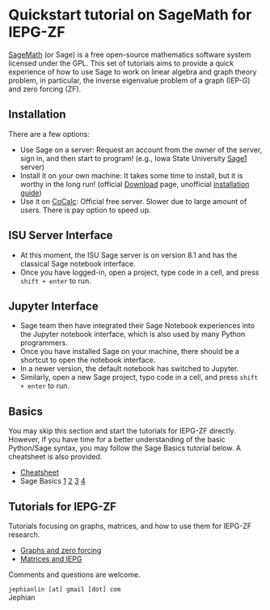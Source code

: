 # Quickstart tutorial on SageMath for IEPG-ZF

[SageMath](https://www.sagemath.org/) (or Sage) is a free open-source mathematics software system licensed under the GPL.  This set of tutorials aims to provide a quick experience of how to use Sage to work on linear algebra and graph theory problem, in particular, the inverse eigenvalue problem of a graph (IEP-$G$) and zero forcing (ZF).  

## Installation
There are a few options:
* Use Sage on a server:  Request an account from the owner of the server, sign in, and then start to program! (e.g., Iowa State University [Sage1](https://sage.math.iastate.edu/) server)
* Install it on your own machine:  It takes some time to install, but it is worthy in the long run! (official [Download](https://www.sagemath.org/download.html) page, unofficial [installation guide](https://docs.google.com/document/d/1PnMK_GtNfKQYyBNZiub0PmHus8-VPBw-JeN52oVElHQ/edit?usp=sharing))
* Use it on [CoCalc](https://cocalc.com/):  Official free server.  Slower due to large amount of users.  There is pay option to speed up.

## ISU Server Interface
* At this moment, the ISU Sage server is on version 8.1 and has the classical Sage notebook interface.
* Once you have logged-in, open a project, type code in a cell, and press `shift + enter` to run.

## Jupyter Interface
* Sage team then have integrated their Sage Notebook experiences into the Jupyter notebook interface, which is also used by many Python programmers.
* Once you have installed Sage on your machine, there should be a shortcut to open the notebook interface.
* In a newer version, the default notebook has switched to Jupyter.
* Similarly, open a new Sage project, typo code in a cell, and press `shift + enter` to run.

## Basics
You may skip this section and start the tutorials for IEPG-ZF directly.  However, if you have time for a better understanding of the basic Python/Sage syntax, you may follow the Sage Basics tutorial below.  A cheatsheet is also provided.
* [Cheatsheet](http://jephianlin.github.io/SageBasics.pdf)
* Sage Basics [1](Sage1.ipynb) [2](Sage2.ipynb) [3](Sage3.ipynb) [4](Sage4.ipynb)

## Tutorials for IEPG-ZF
Tutorials focusing on graphs, matrices, and how to use them for IEPG-ZF research.
* [Graphs and zero forcing](MRC2020-Graphs-and-zero-forcing.ipynb)
* [Matrices and IEPG](MRC2020-Matrices-and-IEPG.ipynb)

Comments and questions are welcome.

`jephianlin [at] gmail [dot] com`  
Jephian
